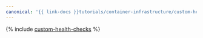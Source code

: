 ```yaml
---
canonical: '{{ link-docs }}tutorials/container-infrastructure/custom-health-checks'
---
```


{% include [custom-health-checks](../../_tutorials/k8s/custom-health-checks.md) %}
